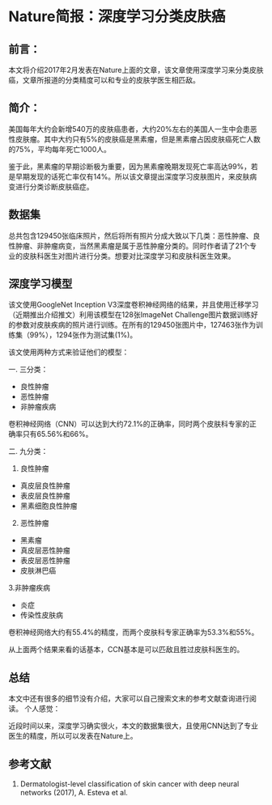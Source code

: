# Nature简报：深度学习分类皮肤癌

## 前言：

本文将介绍2017年2月发表在Nature上面的文章，该文章使用深度学习来分类皮肤癌，文章所报道的分类精度可以和专业的皮肤学医生相匹敌。

## 简介：

美国每年大约会新增540万的皮肤癌患者，大约20%左右的美国人一生中会患恶性皮肤瘤。其中大约只有5%的皮肤癌是黑素瘤，但是黑素瘤占因皮肤癌死亡人数的75%，平均每年死亡1000人。

鉴于此，黑素瘤的早期诊断极为重要，因为黑素瘤晚期发现死亡率高达99%，若是早期发现的话死亡率仅有14%。所以该文章提出深度学习皮肤图片，来皮肤病变进行分类诊断皮肤癌症。

## 数据集

总共包含129450张临床照片，然后将所有照片分成大致以下几类：恶性肿瘤、良性肿瘤、非肿瘤病变，当然黑素瘤是属于恶性肿瘤分类的。同时作者请了21个专业的皮肤科医生对图片进行分类。想要对比深度学习和皮肤科医生效果。

## 深度学习模型

该文使用GoogleNet Inception V3深度卷积神经网络的结果，并且使用迁移学习（近期推出介绍推文）利用该模型在128张ImageNet Challenge图片数据训练好的参数对皮肤疾病的照片进行训练。在所有的129450张图片中，127463张作为训练集（99%），1294张作为测试集(1%)。

该文使用两种方式来验证他们的模型：

一. 三分类：

* 良性肿瘤
* 恶性肿瘤
* 非肿瘤疾病

卷积神经网络（CNN）可以达到大约72.1%的正确率，同时两个皮肤科专家的正确率只有65.56%和66%。

二. 九分类：
1. 良性肿瘤
* 真皮层良性肿瘤
* 表皮层良性肿瘤
* 黑素细胞良性肿瘤

2. 恶性肿瘤
* 黑素瘤
* 真皮层恶性肿瘤
* 表皮层恶性肿瘤
* 皮肤淋巴癌

3.非肿瘤疾病
* 炎症
* 传染性皮肤病

卷积神经网络大约有55.4%的精度，而两个皮肤科专家正确率为53.3%和55%。

从上面两个结果来看的话基本，CCN基本是可以匹敌且胜过皮肤科医生的。


## 总结

本文中还有很多的细节没有介绍，大家可以自己搜索文末的参考文献查询进行阅读。
个人感觉：

近段时间以来，深度学习确实很火，本文的数据集很大，且使用CNN达到了专业医生的精度，所以可以发表在Nature上。


## 参考文献

1. Dermatologist-level classification of skin cancer with deep neural networks (2017), A. Esteva et al.

